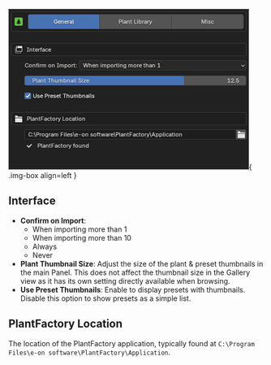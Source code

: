 ![Preferences - General](../images/preferences_general.webp){ .img-box align=left }

## Interface

- **Confirm on Import**:
    - When importing more than 1
    - When importing more than 10
    - Always
    - Never
- **Plant Thumbnail Size**: Adjust the size of the plant & preset thumbnails in the main Panel. This does not affect the thumbnail size in the Gallery view as it has its own setting directly available when browsing.
- **Use Preset Thumbnails**: Enable to display presets with thumbnails. Disable this option to show presets as a simple list.

## PlantFactory Location

 The location of the PlantFactory application, typically found at `C:\Program Files\e-on software\PlantFactory\Application`.

<div style="clear:both"></div>